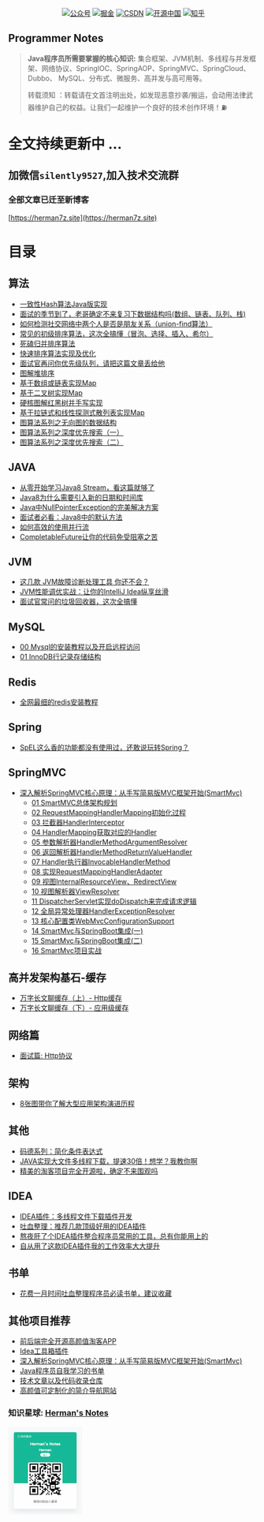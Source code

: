 <p align="center">
  <a href="https://t.zsxq.com/h2EIR" target="_blank"><img alt="" src="https://img.shields.io/badge/知识星球-Herman's Notes-red&logoColor=FC5531" /></a>
  <a href="#微信公众号"><img src="https://img.shields.io/badge/公众号-贝塔学JAVA-blue.svg" alt="公众号"></a>
  <a href="https://juejin.cn/user/2779199782521693"><img src="https://img.shields.io/badge/juejin-掘金-yellow.svg" alt="掘金"></a>
  <a href="https://blog.csdn.net/asdewq380303318"><img src="https://img.shields.io/badge/csdn-CSDN-red.svg" alt="CSDN"></a>
  <a href="https://my.oschina.net/u/3230120"><img src="https://img.shields.io/badge/oschina-开源中国-green" alt="开源中国"></a>
  <a href="https://www.zhihu.com/people/huaan9527-57/posts"><img src="https://img.shields.io/badge/zhihu-知乎-purple" alt="知乎"></a>
</p>

<h2>Programmer Notes</h2>

> **Java程序员所需要掌握的核心知识:** 集合框架、JVM机制、多线程与并发框架、网络协议、SpringIOC、SpringAOP、SpringMVC、SpringCloud、Dubbo、
MySQL、分布式、微服务、高并发与高可用等。
>
> 转载须知 ：转载请在文首注明出处，如发现恶意抄袭/搬运，会动用法律武器维护自己的权益。让我们一起维护一个良好的技术创作环境！⛽️

# 全文持续更新中 ... 

## 加微信`silently9527`,加入技术交流群

### 全部文章已迁至新博客
[https://herman7z.site](https://herman7z.site)

# 目录

## 算法
- [一致性Hash算法Java版实现](https://juejin.cn/post/6916292890171801613)
- [面试的季节到了，老哥确定不来复习下数据结构吗(数组、链表、队列、栈)](https://juejin.cn/post/6926685994347397127)
- [如何检测社交网络中两个人是否是朋友关系（union-find算法）](https://juejin.cn/post/6930395454739841037)
- [常见的初级排序算法，这次全搞懂（冒泡、选择、插入、希尔）](https://juejin.cn/post/6931878099168526350)
- [死磕归并排序算法](https://juejin.cn/post/6934477308262629390)
- [快速排序算法实现及优化](https://juejin.cn/post/6935594339078766628)
- [面试官再问你优先级队列，请把这篇文章丢给他](https://juejin.cn/post/6937819804296282143)
- [图解堆排序](https://juejin.cn/post/6939663656229535774)
- [基于数组或链表实现Map](https://juejin.cn/post/6940442429229105183)
- [基于二叉树实现Map](https://juejin.cn/post/6942270959512453156)
- [硬核图解红黑树并手写实现](https://juejin.cn/post/6947666874226180133)
- [基于拉链式和线性探测式散列表实现Map](https://juejin.cn/post/6950434221978550303)
- [图算法系列之无向图的数据结构](https://mp.weixin.qq.com/s/mvF47tkoFhDT4gCY_ZhImw)
- [图算法系列之深度优先搜索（一）](https://mp.weixin.qq.com/s/QZVDbwWjVFgHnELhiWzCng)
- [图算法系列之深度优先搜索（二）](https://juejin.cn/post/6955997470765613063)

## JAVA
- [从零开始学习Java8 Stream，看这篇就够了](https://juejin.cn/post/6906622103827513351)
- [Java8为什么需要引入新的日期和时间库](https://juejin.cn/post/6894968780003377165)
- [Java中NullPointerException的完美解决方案](https://juejin.cn/post/6896301661975740423)
- [面试者必看：Java8中的默认方法](https://juejin.cn/post/6899189517673037832)
- [如何高效的使用并行流](https://juejin.cn/post/6900711829404647431)
- [CompletableFuture让你的代码免受阻塞之苦](https://juejin.cn/post/6897844374093496328)

## JVM
- [这几款 JVM故障诊断处理工具 你还不会？](https://juejin.cn/post/6917036245923135501)
- [JVM性能调优实战：让你的IntelliJ Idea纵享丝滑](https://juejin.cn/post/6918891931162378254)
- [面试官常问的垃圾回收器，这次全搞懂](https://juejin.cn/post/6918891931162378254)

## MySQL
- [00 Mysql的安装教程以及开启远程访问](https://silently9527.cn/?p=63)
- [01 InnoDB行记录存储结构](https://silently9527.cn/?p=62)

## Redis
- [全网最细的redis安装教程](https://silently9527.cn/?p=64)

## Spring
- [SpEL这么香的功能都没有使用过，还敢说玩转Spring？](https://juejin.cn/post/6921491842865299469)

## SpringMVC
- [深入解析SpringMVC核心原理：从手写简易版MVC框架开始(SmartMvc)](https://github.com/silently9527/SmartMvc)
    - [01 SmartMVC总体架构规划](https://silently9527.cn/archives/71)
    - [02 RequestMappingHandlerMapping初始化过程](https://silently9527.cn/archives/72)
    - [03 拦截器HandlerInterceptor](https://silently9527.cn/archives/73)
    - [04 HandlerMapping获取对应的Handler](https://silently9527.cn/archives/74)
    - [05 参数解析器HandlerMethodArgumentResolver](https://silently9527.cn/archives/75)
    - [06 返回解析器HandlerMethodReturnValueHandler](https://silently9527.cn/archives/76)
    - [07 Handler执行器InvocableHandlerMethod](https://silently9527.cn/archives/77)
    - [08 实现RequestMappingHandlerAdapter](https://silently9527.cn/archives/78)
    - [09 视图InternalResourceView、RedirectView](https://silently9527.cn/archives/79)
    - [10 视图解析器ViewResolver](https://silently9527.cn/archives/80)
    - [11 DispatcherServlet实现doDispatch来完成请求逻辑](https://silently9527.cn/archives/81)
    - [12 全局异常处理器HandlerExceptionResolver](https://silently9527.cn/archives/82)
    - [13 核心配置类WebMvcConfigurationSupport](https://silently9527.cn/archives/83)
    - [14 SmartMvc与SpringBoot集成(一)](https://silently9527.cn/archives/84)
    - [15 SmartMvc与SpringBoot集成(二)](https://silently9527.cn/archives/85)
    - [16 SmartMvc项目实战](https://silently9527.cn/archives/86)

## 高并发架构基石-缓存
- [万字长文聊缓存（上）- Http缓存](https://juejin.cn/post/6913696905918857230)
- [万字长文聊缓存（下）- 应用级缓存](https://juejin.cn/post/6913697273863995400)

## 网络篇
- [面试篇: Http协议](https://juejin.cn/post/6908501668325769223)

## 架构
- [8张图带你了解大型应用架构演进历程](https://juejin.cn/post/6903301691551498248)

## 其他
- [码德系列：简化条件表达式](https://juejin.cn/post/6901814939833335821)
- [JAVA实现大文件多线程下载，提速30倍！想学？我教你啊](https://juejin.cn/post/6908867438624899079)
- [精美的淘客项目完全开源啦，确定不来围观吗](https://juejin.cn/post/6924109784380047374)

## IDEA
- [IDEA插件：多线程文件下载插件开发](https://juejin.cn/post/6911844176736976903)
- [吐血整理：推荐几款顶级好用的IDEA插件](https://juejin.cn/post/6919640776058077197)
- [熬夜肝了个IDEA插件整合程序员常用的工具，总有你能用上的](https://juejin.cn/post/6924829580511412231)
- [自从用了这款IDEA插件我的工作效率大大提升](https://juejin.cn/post/6937076427116249095)

## 书单
- [花费一月时间吐血整理程序员必读书单，建议收藏](https://juejin.cn/post/6948577826975481893)

## 其他项目推荐
* [前后端完全开源高颜值淘客APP](https://github.com/silently9527/coupons)
* [Idea工具箱插件](https://github.com/silently9527/Toolkit)
* [深入解析SpringMVC核心原理：从手写简易版MVC框架开始(SmartMvc)](https://github.com/silently9527/SmartMvc)
* [Java程序员自我学习的书单](https://github.com/silently9527/ProgrammerBooks)
* [技术文章以及代码收录仓库](https://github.com/silently9527/ProgrammerNotes)
* [高颜值可定制化的简介导航网站](http://nav.silently9527.cn/)




### 知识星球: [Herman's Notes](https://t.zsxq.com/h2EIR)
![](https://raw.githubusercontent.com/silently9527/images/main/202408151725390.png)
